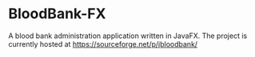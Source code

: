 # BloodBank-FX
A blood bank administration application written in JavaFX. The project is currently hosted at https://sourceforge.net/p/jbloodbank/
